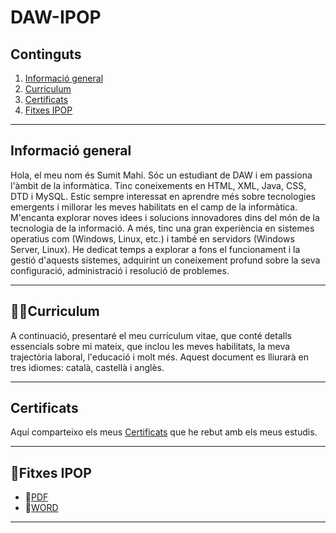 # DAW-IPOP
## Continguts
  1. [Informació general](#informació-general)
  2. [Curriculum](#curriculum)
  3. [Certificats](#certificats)
  4. [Fitxes IPOP](#fitxes-IPOP)
     

***
## Informació general
Hola, el meu nom és Sumit Mahi. Sóc un estudiant de DAW i em passiona l'àmbit de la informàtica. Tinc coneixements en HTML, XML, Java, CSS, DTD i MySQL. Estic sempre interessat en aprendre més sobre tecnologies emergents i millorar les meves habilitats en el camp de la informàtica. M'encanta explorar noves idees i solucions innovadores dins del món de la tecnologia de la informació. A més, tinc una gran experiència en sistemes operatius com (Windows, Linux, etc.) i també en servidors (Windows Server, Linux). He dedicat temps a explorar a fons el funcionament i la gestió d'aquests sistemes, adquirint un coneixement profund sobre la seva configuració, administració i resolució de problemes.

***

## 👨‍💻Curriculum
A continuació, presentaré el meu currículum vitae, que conté detalls essencials sobre mi mateix, que inclou les meves habilitats, la meva trajectòria laboral, l'educació i molt més. Aquest document es lliurarà en tres idiomes: català, castellà i anglès.
<!-- * [Curriculum Vitae Catala] 
* [Curriculum Vitae Castella]
* [Curriculum Vitae Anglès] -->


***

## Certificats
Aquí comparteixo els meus [Certificats](https://github.com/mahisumit/DAW-IPOP/tree/main/Certificats) que he rebut amb els meus estudis.


***

## 📁Fitxes IPOP
  -  📄[PDF](https://github.com/mahisumit/DAW-IPOP/tree/main/FItxes%20IPOP/PDF)
  -  📄[WORD](https://github.com/mahisumit/DAW-IPOP/tree/main/FItxes%20IPOP/WORD)

***
